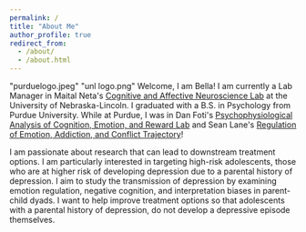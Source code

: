 ```yaml
---
permalink: /
title: "About Me"
author_profile: true
redirect_from: 
  - /about/
  - /about.html
---
```


"purduelogo.jpeg" "unl logo.png"
Welcome, I am Bella! I am currently a Lab Manager in Maital Neta's [Cognitive and Affective Neuroscience Lab](https://canlab.unl.edu/) at the University of Nebraska-Lincoln. I graduated with a B.S. in Psychology from Purdue University. While at Purdue, I was in Dan Foti's [Psychophysiological Analysis of Cognition, Emotion, and Reward Lab](https://www.pacer-lab.com/) and Sean Lane's [Regulation of Emotion, Addiction, and Conflict Trajectory](https://reactlab.wixsite.com/reactlab)! 


I am passionate about research that can lead to downstream treatment options. I am particularly interested in targeting high-risk adolescents, those who are at higher risk of developing depression due to a parental history of depression. I aim to study the transmission of depression by examining emotion regulation, negative cognition, and interpretation biases in parent-child dyads. I want to help improve treatment options so that adolescents with a parental history of depression, do not develop a depressive episode themselves.


